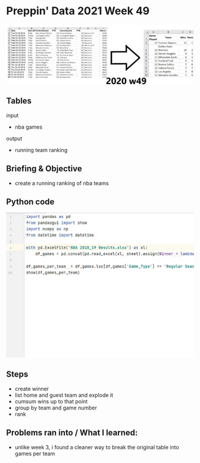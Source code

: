 # Preppin' Data 2021 Week 49
<img src='2020 w49.jpg?raw=true' alt="Python code for bonus charts">

## Tables
input
* nba games

output
* running team ranking

## Briefing & Objective
* create a running ranking of nba teams

## Python code
<a href="solution.py">
<img src='code snippit.jpg?raw=true' alt="Python code">
</a>

##  Steps
* create winner
* list home and guest team and explode it
* cumsum wins up to that point
* group by team and game number
* rank

## Problems ran into / What I learned:
* unlike week 3, i found a cleaner way to break the original table into games per team
